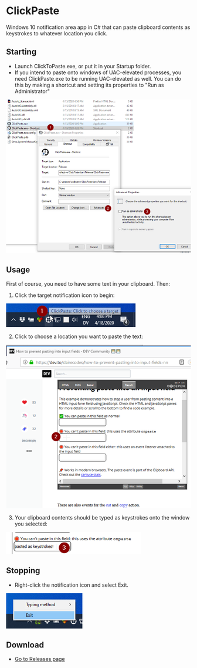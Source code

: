 # ClickPaste
Windows 10 notification area app in C# that can paste clipboard contents as keystrokes to whatever location you click.

## Starting

* Launch ClickToPaste.exe, or put it in your Startup folder.
* If you intend to paste onto windows of UAC-elevated processes, you need ClickPaste.exe to be running UAC-elevated as well.  You can do this by making a shortcut and setting its properties to "Run as Administrator"

 ![How to run as administrator](./doc/RunAsAdmin.png)

## Usage

First of course, you need to have some text in your clipboard.  Then:

1. Click the target notification icon to begin:

 ![Click to choose a target](./doc/ClickToTarget.png)

2. Click to choose a location you want to paste the text:

 ![Click to choose a location to paste](./doc/ClickToPaste.png)
    
3. Your clipboard contents should be typed as keystrokes onto the window you selected:

 ![Your clipboard is typed as keystrokes onto the window you selected](./doc/Pasted.png)
 
## Stopping

* Right-click the notification icon and select Exit.

 ![How to exit](./doc/RightClickToExit.png)
 
## Download 

* [Go to Releases page](/releases)